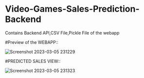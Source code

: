 # Video-Games-Sales-Prediction-Backend
Contains Backend API,CSV File,Pickle File of the webapp


#Preview of the WEBAPP::

![Screenshot 2023-03-05 231229](https://user-images.githubusercontent.com/83968933/222977252-4b71740e-86f3-4735-a1d0-6fad8655edb2.png)






#PREDICTED SALES VIEW::

![Screenshot 2023-03-05 231323](https://user-images.githubusercontent.com/83968933/222977258-5be0aa3e-21b3-44ba-b013-840c4fc78b30.png)
